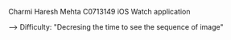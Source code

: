 Charmi Haresh Mehta C0713149
iOS Watch application

--> Difficulty: "Decresing the time to see the sequence of image"

